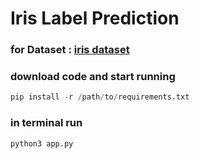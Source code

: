 # Iris Label Prediction

### for Dataset : [iris dataset](https://archive.ics.uci.edu/ml/datasets/Iris)

### download code and start running
```python
pip install -r /path/to/requirements.txt
```

### in terminal run
```python
python3 app.py
```
